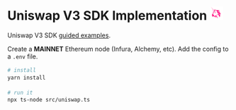 # Uniswap V3 SDK Implementation <img src=".docs/logo.png" width=30/>

Uniswap V3 SDK [guided examples](https://docs.uniswap.org/sdk/introduction).

Create a **MAINNET** Ethereum node (Infura, Alchemy, etc). Add the config to a `.env` file.

```bash
# install
yarn install

# run it
npx ts-node src/uniswap.ts
```